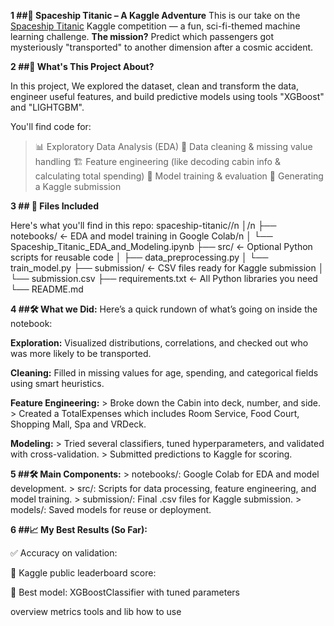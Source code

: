 **1 ##🚀 Spaceship Titanic – A Kaggle Adventure**
  This is our take on the [Spaceship Titanic](https://www.kaggle.com/competitions/spaceship-titanic) Kaggle competition — a fun, sci-fi-themed machine learning challenge.
  **The mission?**
  Predict which passengers got mysteriously "transported" to another dimension after a cosmic accident. 


**2 ##🌌 What's This Project About?**

 In this project, We explored the dataset, clean and transform the data, engineer useful features, and build predictive models using tools "XGBoost" and "LIGHTGBM".

 You'll find code for:

 > 📊 Exploratory Data Analysis (EDA)
 > 🧹 Data cleaning & missing value handling
 > 🏗️ Feature engineering (like decoding cabin info & calculating total spending)
 > 🤖 Model training & evaluation
 > 📁 Generating a Kaggle submission


**3 ## 📁 Files Included**

Here's what you'll find in this repo:
spaceship-titanic//n
│/n
├── notebooks/ <- EDA and model training in Google Colab/n
│ └── Spaceship_Titanic_EDA_and_Modeling.ipynb
├── src/ <- Optional Python scripts for reusable code
│ ├── data_preprocessing.py
│ └── train_model.py
├── submission/ <- CSV files ready for Kaggle submission
│ └── submission.csv
├── requirements.txt <- All Python libraries you need
└── README.md 

**4 ##🛠️ What we Did:**
   Here’s a quick rundown of what’s going on inside the notebook:

   **Exploration:** Visualized distributions, correlations, and checked out who was more likely to be transported.
  
   **Cleaning:** Filled in missing values for age, spending, and categorical fields using smart heuristics.

   **Feature Engineering:**
    > Broke down the Cabin into deck, number, and side.
    > Created a TotalExpenses which includes Room Service, Food Court, Shopping Mall, Spa and VRDeck.

   **Modeling:**
    > Tried several classifiers, tuned hyperparameters, and validated with cross-validation.
    > Submitted predictions to Kaggle for scoring.

**5 ##🛠️  Main Components:**
    > notebooks/: Google Colab for EDA and model development.
    > src/: Scripts for data processing, feature engineering, and model training.
    > submission/: Final .csv files for Kaggle submission.
    > models/: Saved models for reuse or deployment.

**6 ##📈 My Best Results (So Far):**

   ✅ Accuracy on validation: 

   🏅 Kaggle public leaderboard score: 

   🤖 Best model: XGBoostClassifier with tuned parameters



   overview
   metrics
   tools and lib
   how to use



